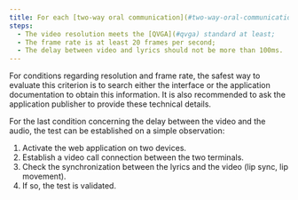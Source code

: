 ```yaml
---
title: For each [two-way oral communication](#two-way-oral-communication-web-application) web application that has real-time video, are the following conditions met?
steps:
  - The video resolution meets the [QVGA](#qvga) standard at least;
  - The frame rate is at least 20 frames per second;
  - The delay between video and lyrics should not be more than 100ms.
---
```


For conditions regarding resolution and frame rate, the safest way to evaluate this criterion is to search either the interface or the application documentation to obtain this information. It is also recommended to ask the application publisher to provide these technical details.

For the last condition concerning the delay between the video and the audio, the test can be established on a simple observation:
1. Activate the web application on two devices.
2. Establish a video call connection between the two terminals.
3. Check the synchronization between the lyrics and the video (lip sync, lip movement).
4. If so, the test is validated.